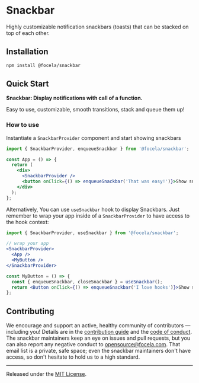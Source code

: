 # Snackbar

Highly customizable notification snackbars (toasts) that can be stacked on top of each other.

## Installation

```sh
npm install @focela/snackbar
```

## Quick Start

**Snackbar: Display notifications with call of a function.**

Easy to use, customizable, smooth transitions, stack and queue them up!

### How to use

Instantiate a `SnackbarProvider` component and start showing snackbars

```jsx
import { SnackbarProvider, enqueueSnackbar } from '@focela/snackbar';

const App = () => {
  return (
    <div>
      <SnackbarProvider />
      <button onClick={() => enqueueSnackbar('That was easy!')}>Show snackbar</button>
    </div>
  );
};
```

Alternatively, You can use `useSnackbar` hook to display Snackbars. Just remember to wrap your app inside of
a `SnackbarProvider` to have access to the hook context:

```jsx
import { SnackbarProvider, useSnackbar } from '@focela/snackbar';

// wrap your app
<SnackbarProvider>
  <App />
  <MyButton />
</SnackbarProvider>

const MyButton = () => {
  const { enqueueSnackbar, closeSnackbar } = useSnackbar();
  return <Button onClick={() => enqueueSnackbar('I love hooks')}>Show snackbar</Button>;
};
```

## Contributing

We encourage and support an active, healthy community of contributors &mdash;
including you! Details are in the [contribution guide](CONTRIBUTING.md) and
the [code of conduct](CODE_OF_CONDUCT.md). The snackbar maintainers keep an eye on
issues and pull requests, but you can also report any negative conduct to
opensource@focela.com. That email list is a private, safe space; even the snackbar
maintainers don't have access, so don't hesitate to hold us to a high
standard.

<hr>

Released under the [MIT License](LICENSE).

[link-license]: https://opensource.org/license/mit